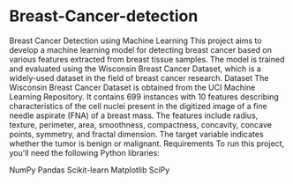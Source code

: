 # Breast-Cancer-detection

Breast Cancer Detection using Machine Learning
This project aims to develop a machine learning model for detecting breast cancer based on various features extracted from breast tissue samples. The model is trained and evaluated using the Wisconsin Breast Cancer Dataset, which is a widely-used dataset in the field of breast cancer research.
Dataset
The Wisconsin Breast Cancer Dataset is obtained from the UCI Machine Learning Repository. It contains 699 instances with 10 features describing characteristics of the cell nuclei present in the digitized image of a fine needle aspirate (FNA) of a breast mass. The features include radius, texture, perimeter, area, smoothness, compactness, concavity, concave points, symmetry, and fractal dimension. The target variable indicates whether the tumor is benign or malignant.
Requirements
To run this project, you'll need the following Python libraries:

NumPy
Pandas
Scikit-learn
Matplotlib
SciPy